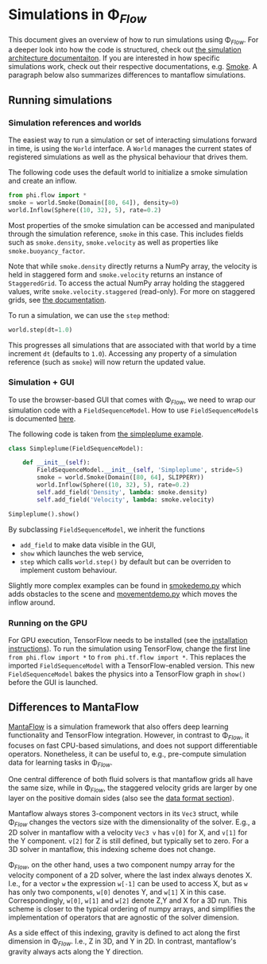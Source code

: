 
# Simulations in Φ<sub>*Flow*</sub>

This document gives an overview of how to run simulations using Φ<sub>*Flow*</sub>.
For a deeper look into how the code is structured, check out [the simulation architecture documentaiton](Simulation_Architecture.md).
If you are interested in how specific simulations work, check out their respective documentations, e.g.
[Smoke](documentation/smoke.md).
A paragraph below also summarizes differences to mantaflow simulations.


## Running simulations

### Simulation references and worlds

The easiest way to run a simulation or set of interacting simulations forward in time, is using the `World` interface.
A `World` manages the current states of registered simulations as well as the physical behaviour that drives them.

The following code uses the default world to initialize a smoke simulation and create an inflow.

```python
from phi.flow import *
smoke = world.Smoke(Domain([80, 64]), density=0)
world.Inflow(Sphere((10, 32), 5), rate=0.2)
```

Most properties of the smoke simulation can be accessed and manipulated through the simulation reference,
`smoke` in this case.
This includes fields such as `smoke.density`, `smoke.velocity` as well as properties like `smoke.buoyancy_factor`.

Note that while `smoke.density` directly returns a NumPy array, the velocity is held in staggered form and
`smoke.velocity` returns an instance of `StaggeredGrid`.
To access the actual NumPy array holding the staggered values, write `smoke.velocity.staggered` (read-only).
For more on staggered grids, see [the documentation](Staggered_Grids.md).

To run a simulation, we can use the `step` method:

```python
world.step(dt=1.0)
```

This progresses all simulations that are associated with that world by a time increment `dt` (defaults to `1.0`).
Accessing any property of a simulation reference (such as `smoke`) will now return the updated value.


### Simulation + GUI

To use the browser-based GUI that comes with Φ<sub>*Flow*</sub>, we need to wrap our simulation code with a
`FieldSequenceModel`.
How to use `FieldSequenceModel`s is documented [here](Browser_GUI.md).

The following code is taken from [the simpleplume example](../demos/simpleplume.py).

```python
class Simpleplume(FieldSequenceModel):

    def __init__(self):
        FieldSequenceModel.__init__(self, 'Simpleplume', stride=5)
        smoke = world.Smoke(Domain([80, 64], SLIPPERY))
        world.Inflow(Sphere((10, 32), 5), rate=0.2)
        self.add_field('Density', lambda: smoke.density)
        self.add_field('Velocity', lambda: smoke.velocity)

Simpleplume().show()
```

By subclassing `FieldSequenceModel`, we inherit the functions

- `add_field` to make data visible in the GUI,
- `show` which launches the web service,
- `step` which calls `world.step()` by default but can be overriden to implement custom behaviour.

Slightly more complex examples can be found in 
[smokedemo.py](../demos/smokedemo.py) which adds obstacles to the scene and 
[movementdemo.py](../demos/movementdemo.py) which moves the inflow around.


### Running on the GPU

For GPU execution, TensorFlow needs to be installed (see the [installation instructions](Installation_Instructions.md)).
To run the simulation using TensorFlow, change the first line `from phi.flow import *` to `from phi.tf.flow import *`.
This replaces the imported `FieldSequenceModel` with a TensorFlow-enabled version.
This new `FieldSequenceModel` bakes the physics into a TensorFlow graph in `show()` before the GUI is launched.

## Differences to MantaFlow

[MantaFlow](http://mantaflow.com/) is a simulation framework that also offers
deep learning functionality and TensorFlow integration. However, in contrast to
Φ<sub>*Flow*</sub>, it focuses on fast CPU-based simulations, and does not
support differentiable operators. Nonetheless, it can be useful to, e.g.,
pre-compute simulation data for learning tasks in Φ<sub>*Flow*</sub>.

One central difference of both fluid solvers is that mantaflow grids all have
the same size, while in Φ<sub>*Flow*</sub>, the staggered velocity grids are
larger by one layer on the positive domain sides 
(also see the [data format section](./sceneformat.md)).

Mantaflow always stores 3-component vectors in its `Vec3`
struct, while Φ<sub>*Flow*</sub> changes the vectors size with the
dimensionality of the solver. E.g., a 2D solver in mantaflow with a velocity `Vec3 v`
has `v[0]` for X, and `v[1]` for the Y component. `v[2]` for Z is still
defined, but typically set to zero. For a 3D solver in mantaflow, this indexing 
scheme does not change.

Φ<sub>*Flow*</sub>, on the other hand, uses a two component numpy array for the
velocity component of a 2D solver, where the last index always denotes X. I.e.,
for a vector `w` the expression `w[-1]` can be used to access X, but
as `w` has only two components, `w[0]` denotes Y, and `w[1]` X in this case. 
Correspondingly,
`w[0]`, `w[1]` and `w[2]` denote Z,Y and X for a 3D run. This scheme is
closer to the typical ordering of numpy arrays, and simplifies the
implementation of operators that are agnostic of the solver dimension.

As a side effect of this indexing, gravity is defined to act along the first
dimension in Φ<sub>*Flow*</sub>. I.e., Z in 3D, and Y in 2D. In contrast,
mantaflow's gravity always acts along the Y direction.

